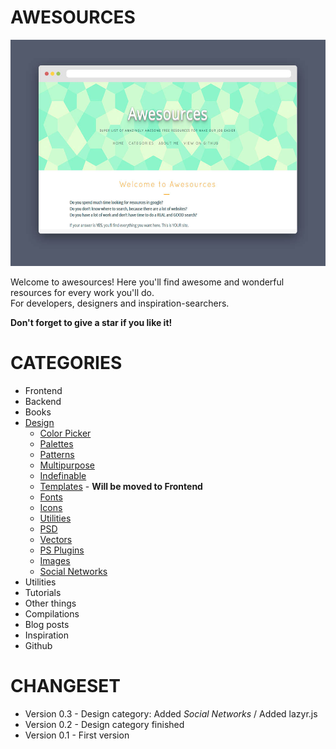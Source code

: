 AWESOURCES
=======================
<a href ="https://matsumurae.github.io/awesources/"><img src="https://github.com/matsumurae/awesources/blob/gh-pages/img/awesources.jpg?raw=true" alt="awesources"></a>

Welcome to awesources! Here you'll find awesome and wonderful resources for every work you'll do.<br/>
For developers, designers and inspiration-searchers.

**Don't forget to give a star if you like it!**

# CATEGORIES
* Frontend
* Backend
* Books
* [Design](https://matsumurae.github.io/awesources/design.html)
  * [Color Picker](https://matsumurae.github.io/awesources/design.html#color-picker)
  * [Palettes](https://matsumurae.github.io/awesources/design.html#palettes)
  * [Patterns](https://matsumurae.github.io/awesources/design.html#patterns)
  * [Multipurpose](https://matsumurae.github.io/awesources/design.html#multipurpose)
  * [Indefinable](https://matsumurae.github.io/awesources/design.html#indefinable)
  * [Templates](https://matsumurae.github.io/awesources/design.html#templates) - **Will be moved to Frontend**
  * [Fonts](https://matsumurae.github.io/awesources/design.html#fonts)
  * [Icons](https://matsumurae.github.io/awesources/design.html#icons)
  * [Utilities](https://matsumurae.github.io/awesources/design.html#utilities)
  * [PSD](https://matsumurae.github.io/awesources/design.html#psd)
  * [Vectors](https://matsumurae.github.io/awesources/design.html#vectors)
  * [PS Plugins](https://matsumurae.github.io/awesources/design.html#ps-plugins)
  * [Images](https://matsumurae.github.io/awesources/design.html#images)
  * [Social Networks](https://matsumurae.github.io/awesources/design.html#social-networks)
* Utilities
* Tutorials
* Other things
* Compilations
* Blog posts
* Inspiration
* Github

# CHANGESET
* Version 0.3 - Design category: Added *Social Networks* / Added lazyr.js
* Version 0.2 - Design category finished
* Version 0.1 - First version

